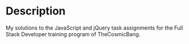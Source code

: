 # Description
My solutions to the JavaScript and jQuery task assignments for the Full Stack Developer training program of TheCosmicBang.